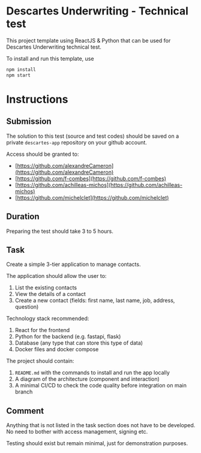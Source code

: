 # Descartes Underwriting - Technical test

This project template using ReactJS & Python that can be used for Descartes Underwriting technical test.

To install and run this template, use

```bash
npm install
npm start
```

# Instructions

## Submission

The solution to this test (source and test codes) should be saved on a private `descartes-app` repository on your github account.

Access should be granted to:

- [https://github.com/alexandreCameron](https://github.com/alexandreCameron)
- [https://github.com/f-combes](https://github.com/f-combes)
- [https://github.com/achilleas-michos](https://github.com/achilleas-michos)
- [https://github.com/michelclet](https://github.com/michelclet)

## Duration

Preparing the test should take 3 to 5 hours.

## Task

Create a simple 3-tier application to manage contacts.

The application should allow the user to:

1. List the existing contacts
2. View the details of a contact
3. Create a new contact (fields: first name, last name, job, address, question)

Technology stack recommended:

1. React for the frontend
2. Python for the backend (e.g. fastapi, flask)
3. Database (any type that can store this type of data)
4. Docker files and docker compose

The project should contain:

1. `README.md` with the commands to install and run the app locally
2. A diagram of the architecture (component and interaction)
3. A minimal CI/CD to check the code quality before integration on main branch

## Comment

Anything that is not listed in the task section does not have to be developed.
No need to bother with access management, signing etc.

Testing should exist but remain minimal, just for demonstration purposes.
